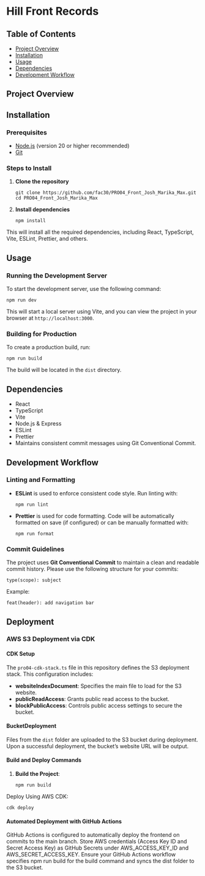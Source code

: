 # Hill Front Records

## Table of Contents
- [Project Overview](#project-overview)
- [Installation](#installation)
- [Usage](#usage)
- [Dependencies](#dependencies)
- [Development Workflow](#development-workflow)



## Project Overview



## Installation

### Prerequisites
- [Node.js](https://nodejs.org/) (version 20 or higher recommended)
- [Git](https://git-scm.com/)

### Steps to Install
1. **Clone the repository**

   ```
   git clone https://github.com/fac30/PRO04_Front_Josh_Marika_Max.git
   cd PRO04_Front_Josh_Marika_Max
   ```

2. **Install dependencies**

   ```
   npm install
   ```

This will install all the required dependencies, including React, TypeScript, Vite, ESLint, Prettier, and others.

## Usage

### Running the Development Server

To start the development server, use the following command:

```
npm run dev
```

This will start a local server using Vite, and you can view the project in your browser at `http://localhost:3000`.

### Building for Production

To create a production build, run:

```
npm run build
```

The build will be located in the `dist` directory.


## Dependencies
- React
- TypeScript
- Vite
- Node.js & Express
- ESLint
- Prettier
- Maintains consistent commit messages using Git Conventional Commit.

## Development Workflow

### Linting and Formatting
- **ESLint** is used to enforce consistent code style. Run linting with:
  ```
  npm run lint
  ```
- **Prettier** is used for code formatting. Code will be automatically formatted on save (if configured) or can be manually formatted with:
  ```
  npm run format
  ```

### Commit Guidelines
The project uses **Git Conventional Commit** to maintain a clean and readable commit history. Please use the following structure for your commits:

```
type(scope): subject
```
Example:

```
feat(header): add navigation bar
```

## Deployment

### AWS S3 Deployment via CDK

#### CDK Setup
The `pro04-cdk-stack.ts` file in this repository defines the S3 deployment stack. This configuration includes:
- **websiteIndexDocument**: Specifies the main file to load for the S3 website.
- **publicReadAccess**: Grants public read access to the bucket.
- **blockPublicAccess**: Controls public access settings to secure the bucket.

#### BucketDeployment
Files from the `dist` folder are uploaded to the S3 bucket during deployment. Upon a successful deployment, the bucket’s website URL will be output.

#### Build and Deploy Commands

1. **Build the Project**:
   ```
   npm run build
   ```

Deploy Using AWS CDK:
```
cdk deploy
```

#### Automated Deployment with GitHub Actions
GitHub Actions is configured to automatically deploy the frontend on commits to the main branch.
Store AWS credentials (Access Key ID and Secret Access Key) as GitHub Secrets under AWS_ACCESS_KEY_ID and AWS_SECRET_ACCESS_KEY.
Ensure your GitHub Actions workflow specifies npm run build for the build command and syncs the dist folder to the S3 bucket.





